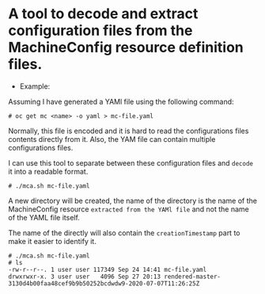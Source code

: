 # A tool to decode and extract configuration files from the MachineConfig resource definition files.

- Example:

Assuming I have generated a YAMl file using the following command:
~~~
# oc get mc <name> -o yaml > mc-file.yaml
~~~        

Normally, this file is encoded and it is hard to read the configurations files contents directly from it. Also, the YAM file can contain multiple configurations files.

I can use this tool to separate between these configuration files and `decode` it into a readable format.

~~~
# ./mca.sh mc-file.yaml
~~~

A new directory will be created, the name of the directory is the name of the MachineConfig resource `extracted from the YAMl file` and not the name of the YAML file itself.

The name of the directly will also contain the `creationTimestamp` part to make it easier to identify it.
~~~
# ./mca.sh mc-file.yaml
# ls
-rw-r--r--. 1 user user 117349 Sep 24 14:41 mc-file.yaml
drwxrwxr-x. 3 user user   4096 Sep 27 20:13 rendered-master-3130d4b00faa48cef9b9b50252bcdwdw9-2020-07-07T11:26:25Z
~~~
